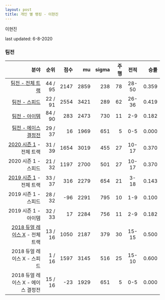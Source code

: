 ```yaml
---
layout: post
title: 개인 별 랭킹 - 이현진
---
```


이현진

last updated: 6-8-2020


### 팀전

| 분야 | 순위 | 점수 | mu | sigma | 주행 | 전적 | 승률 |
|---:|---:|---:|---:|---:|---:|:---:|---:|
| [팀전 - 전체 트랙](../team-full) | 44 / 95 | 2147 | 2859 | 238 | 78 | 28-50 | 0.359 |
| [팀전 - 스피드](../team-speed) | 22 / 91 | 2554 | 3421 | 289 | 62 | 26-36 | 0.419 |
| [팀전 - 아이템](../team-item) | 84 / 90 | 283 | 2473 | 730 | 11 | 2-9 | 0.182 |
| [팀전 - 에이스 결정전](../team-ace) | 29 / 37 | 16 | 1969 | 651 | 5 | 0-5 | 0.000 |
| [2020 시즌 1](../teams-t2020_1) - 전체 트랙 | 31 / 39 | 1654 | 3019 | 455 | 27 | 10-17 | 0.370 |
| 2020 시즌 1 - 스피드 | 21 / 32 | 1197 | 2700 | 501 | 27 | 10-17 | 0.370 |
| [2019 시즌 1](../teams-t2019_1) - 전체 트랙 | 33 / 37 | 316 | 2279 | 654 | 21 | 3-18 | 0.143 |
| 2019 시즌 1 - 스피드 | 28 / 32 | -96 | 2291 | 795 | 10 | 1-9 | 0.100 |
| 2019 시즌 1 - 아이템 | 32 / 33 | 17 | 2284 | 756 | 11 | 2-9 | 0.182 |
| [2018 듀얼 레이스 X](../teams-t2018_2) - 전체 트랙 | 13 / 16 | 1050 | 2187 | 379 | 30 | 15-15 | 0.500 |
| 2018 듀얼 레이스 X - 스피드 | 1 / 16 | 1597 | 3145 | 516 | 25 | 15-10 | 0.600 |
| 2018 듀얼 레이스 X - 에이스 결정전 | 15 / 16 | -23 | 1929 | 651 | 5 | 0-5 | 0.000 |
